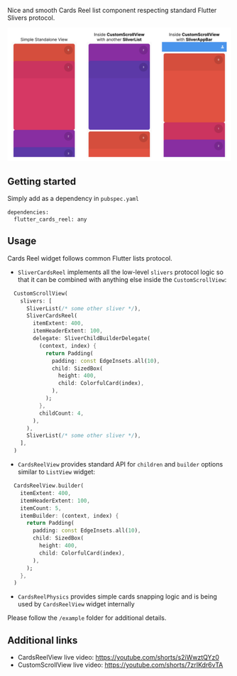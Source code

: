Nice and smooth Cards Reel list component respecting standard Flutter Slivers protocol.

![Screenshot](screenshot.png)

## Getting started

Simply add as a dependency in `pubspec.yaml`

```
dependencies:
  flutter_cards_reel: any
```

## Usage

Cards Reel widget follows common Flutter lists protocol.

- `SliverCardsReel` implements all the low-level `slivers` protocol logic so that it can be combined with anything else inside the `CustomScrollView`:

```dart
  CustomScrollView(
    slivers: [
      SliverList(/* some other sliver */),
      SliverCardsReel(
        itemExtent: 400,
        itemHeaderExtent: 100,
        delegate: SliverChildBuilderDelegate(
          (context, index) {
            return Padding(
              padding: const EdgeInsets.all(10),
              child: SizedBox(
                height: 400,
                child: ColorfulCard(index),
              ),
            );
          },
          childCount: 4,
        ),
      ),
      SliverList(/* some other sliver */),
    ],
  )
```

- `CardsReelView` provides standard API for `children` and `builder` options similar to `ListView` widget:

```dart
  CardsReelView.builder(
    itemExtent: 400,
    itemHeaderExtent: 100,
    itemCount: 5,
    itemBuilder: (context, index) {
      return Padding(
        padding: const EdgeInsets.all(10),
        child: SizedBox(
          height: 400,
          child: ColorfulCard(index),
        ),
      );
    },
  )
```

- `CardsReelPhysics` provides simple cards snapping logic and is being used by `CardsReelView` widget internally

Please follow the `/example` folder for additional details.

## Additional links

- CardsReelView live video: https://youtube.com/shorts/s2iWwztQYz0
- CustomScrollView live video: https://youtube.com/shorts/7zrIKdr6vTA
